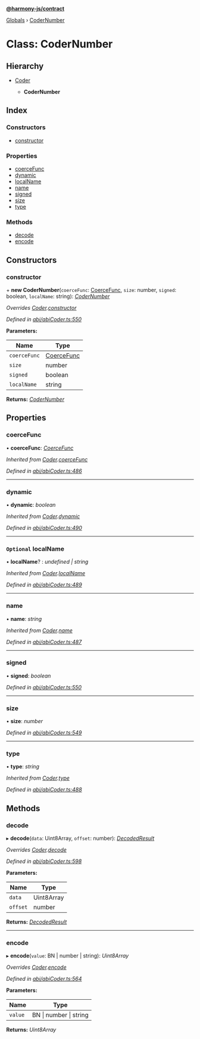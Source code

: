 **[@harmony-js/contract](../README.md)**

[Globals](../README.md) › [CoderNumber](codernumber.md)

# Class: CoderNumber

## Hierarchy

* [Coder](coder.md)

  * **CoderNumber**

## Index

### Constructors

* [constructor](codernumber.md#constructor)

### Properties

* [coerceFunc](codernumber.md#coercefunc)
* [dynamic](codernumber.md#dynamic)
* [localName](codernumber.md#optional-localname)
* [name](codernumber.md#name)
* [signed](codernumber.md#signed)
* [size](codernumber.md#size)
* [type](codernumber.md#type)

### Methods

* [decode](codernumber.md#decode)
* [encode](codernumber.md#encode)

## Constructors

###  constructor

\+ **new CoderNumber**(`coerceFunc`: [CoerceFunc](../README.md#coercefunc), `size`: number, `signed`: boolean, `localName`: string): *[CoderNumber](codernumber.md)*

*Overrides [Coder](coder.md).[constructor](coder.md#constructor)*

*Defined in [abi/abiCoder.ts:550](https://github.com/FireStack-Lab/Harmony-sdk-core/blob/2ea7368/packages/harmony-contract/src/abi/abiCoder.ts#L550)*

**Parameters:**

Name | Type |
------ | ------ |
`coerceFunc` | [CoerceFunc](../README.md#coercefunc) |
`size` | number |
`signed` | boolean |
`localName` | string |

**Returns:** *[CoderNumber](codernumber.md)*

## Properties

###  coerceFunc

• **coerceFunc**: *[CoerceFunc](../README.md#coercefunc)*

*Inherited from [Coder](coder.md).[coerceFunc](coder.md#coercefunc)*

*Defined in [abi/abiCoder.ts:486](https://github.com/FireStack-Lab/Harmony-sdk-core/blob/2ea7368/packages/harmony-contract/src/abi/abiCoder.ts#L486)*

___

###  dynamic

• **dynamic**: *boolean*

*Inherited from [Coder](coder.md).[dynamic](coder.md#dynamic)*

*Defined in [abi/abiCoder.ts:490](https://github.com/FireStack-Lab/Harmony-sdk-core/blob/2ea7368/packages/harmony-contract/src/abi/abiCoder.ts#L490)*

___

### `Optional` localName

• **localName**? : *undefined | string*

*Inherited from [Coder](coder.md).[localName](coder.md#optional-localname)*

*Defined in [abi/abiCoder.ts:489](https://github.com/FireStack-Lab/Harmony-sdk-core/blob/2ea7368/packages/harmony-contract/src/abi/abiCoder.ts#L489)*

___

###  name

• **name**: *string*

*Inherited from [Coder](coder.md).[name](coder.md#name)*

*Defined in [abi/abiCoder.ts:487](https://github.com/FireStack-Lab/Harmony-sdk-core/blob/2ea7368/packages/harmony-contract/src/abi/abiCoder.ts#L487)*

___

###  signed

• **signed**: *boolean*

*Defined in [abi/abiCoder.ts:550](https://github.com/FireStack-Lab/Harmony-sdk-core/blob/2ea7368/packages/harmony-contract/src/abi/abiCoder.ts#L550)*

___

###  size

• **size**: *number*

*Defined in [abi/abiCoder.ts:549](https://github.com/FireStack-Lab/Harmony-sdk-core/blob/2ea7368/packages/harmony-contract/src/abi/abiCoder.ts#L549)*

___

###  type

• **type**: *string*

*Inherited from [Coder](coder.md).[type](coder.md#type)*

*Defined in [abi/abiCoder.ts:488](https://github.com/FireStack-Lab/Harmony-sdk-core/blob/2ea7368/packages/harmony-contract/src/abi/abiCoder.ts#L488)*

## Methods

###  decode

▸ **decode**(`data`: Uint8Array, `offset`: number): *[DecodedResult](../interfaces/decodedresult.md)*

*Overrides [Coder](coder.md).[decode](coder.md#abstract-decode)*

*Defined in [abi/abiCoder.ts:598](https://github.com/FireStack-Lab/Harmony-sdk-core/blob/2ea7368/packages/harmony-contract/src/abi/abiCoder.ts#L598)*

**Parameters:**

Name | Type |
------ | ------ |
`data` | Uint8Array |
`offset` | number |

**Returns:** *[DecodedResult](../interfaces/decodedresult.md)*

___

###  encode

▸ **encode**(`value`: BN | number | string): *Uint8Array*

*Overrides [Coder](coder.md).[encode](coder.md#abstract-encode)*

*Defined in [abi/abiCoder.ts:564](https://github.com/FireStack-Lab/Harmony-sdk-core/blob/2ea7368/packages/harmony-contract/src/abi/abiCoder.ts#L564)*

**Parameters:**

Name | Type |
------ | ------ |
`value` | BN \| number \| string |

**Returns:** *Uint8Array*